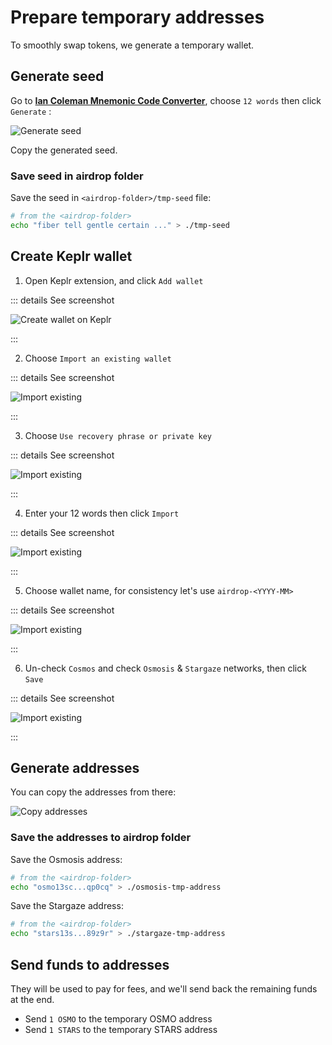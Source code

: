 # Prepare temporary addresses

To smoothly swap tokens, we generate a temporary wallet.

## Generate seed

Go to **[Ian Coleman Mnemonic Code Converter](https://iancoleman.io/bip39/)**, choose `12 words`
then click `Generate` :

![Generate seed](/img/generate-seed.jpg)

Copy the generated seed.

### Save seed in airdrop folder

Save the seed in `<airdrop-folder>/tmp-seed` file:

```bash
# from the <airdrop-folder>
echo "fiber tell gentle certain ..." > ./tmp-seed
```

## Create Keplr wallet

1. Open Keplr extension, and click `Add wallet`

::: details See screenshot

![Create wallet on Keplr](/img/keplr-create-wallet.jpg)

:::

2. Choose `Import an existing wallet`

::: details See screenshot

![Import existing](/img/import-existing-wallet.jpg)

:::

3. Choose `Use recovery phrase or private key`

::: details See screenshot

![Import existing](/img/use-recovery.jpg)

:::

4. Enter your 12 words then click `Import`

::: details See screenshot

![Import existing](/img/input-seed.jpg)

:::

5. Choose wallet name, for consistency let's use `airdrop-<YYYY-MM>`

::: details See screenshot

![Import existing](/img/wallet-name.jpg)

:::

6. Un-check `Cosmos` and check `Osmosis` & `Stargaze` networks, then click `Save`

::: details See screenshot

![Import existing](/img/choose-networks.jpg)

:::

## Generate addresses

You can copy the addresses from there:

![Copy addresses](/img/copy-addresses.jpg)

### Save the addresses to airdrop folder

Save the Osmosis address:

```bash
# from the <airdrop-folder>
echo "osmo13sc...qp0cq" > ./osmosis-tmp-address
```

Save the Stargaze address:

```bash
# from the <airdrop-folder>
echo "stars13s...89z9r" > ./stargaze-tmp-address
```

## Send funds to addresses

They will be used to pay for fees, and we'll send back the remaining funds at the end.

- Send `1 OSMO` to the temporary OSMO address
- Send `1 STARS` to the temporary STARS address

